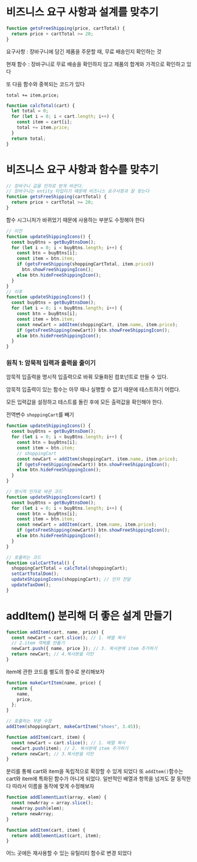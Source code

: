 # 비즈니스 요구 사항과 설계를 맞추기

```js
function getsFreeShipping(price, cartTotal) {
  return price + cartTotal >= 20;
}
```

요구사항 : 장바구니에 담긴 제품을 주문할 때, 무료 배송인지 확인하는 것

현재 함수 : 장바구니로 무료 배송을 확인하지 않고 제품의 합계와 가격으로 확인하고 있다

또 다음 함수와 중복되는 코드가 있다

`total += item.price;`

```js
function calcTotal(cart) {
  let total = 0;
  for (let i = 0; i < cart.length; i++) {
    const item = cart[i];
    total += item.price;
  }
  return total;
}
```

# 비즈니스 요구 사항과 함수를 맞추기

```js
// 장바구니 값을 인자로 받게 바꾼다.
// 장바구니는 entity 타입이기 떄문에 비즈니스 요구사항과 잘 맞는다
function getsFreeShipping(cartTotal) {
  return price + cartTotal >= 20;
}
```

함수 시그니처가 바뀌었기 때문에 사용하는 부분도 수정해야 한다

```js
// 이전
function updateShippingIcons() {
  const buyBtns = getBuyBtnsDom();
  for (let i = 0; i < buyBtns.length; i++) {
    const btn = buyBtns[i];
    const item = btn.item;
    if (getsFreeShipping(shoppingCartTotal, item.price))
      btn.showFreeShippingIcon();
    else btn.hideFreeShippingIcon();
  }
}
// 이후
function updateShippingIcons() {
  const buyBtns = getBuyBtnsDom();
  for (let i = 0; i < buyBtns.length; i++) {
    const btn = buyBtns[i];
    const item = btn.item;
    const newCart = addItem(shoppingCart, item.name, item.price);
    if (getsFreeShipping(newCart)) btn.showFreeShippingIcon();
    else btn.hideFreeShippingIcon();
  }
}
```

### 원칙 1: 암묵적 입력과 출력을 줄이기

암묵적 입출력을 명시적 입출력으로 바꿔 모듈화된 컴포넌트로 만들 수 있다.

암묵적 입출력이 있는 함수는 아무 때나 실행할 수 없기 때문에 테스트하기 어렵다.

모든 입력값을 설정하고 테스트를 돌린 후에 모든 출력값을 확인해야 한다.

전역변수 `shoppingCart`를 빼기

```js
function updateShippingIcons() {
  const buyBtns = getBuyBtnsDom();
  for (let i = 0; i < buyBtns.length; i++) {
    const btn = buyBtns[i];
    const item = btn.item;
    // shoppingCart
    const newCart = addItem(shoppingCart, item.name, item.price);
    if (getsFreeShipping(newCart)) btn.showFreeShippingIcon();
    else btn.hideFreeShippingIcon();
  }
}

// 명시적 인자로 바꾼 코드
function updateShippingIcons(cart) {
  const buyBtns = getBuyBtnsDom();
  for (let i = 0; i < buyBtns.length; i++) {
    const btn = buyBtns[i];
    const item = btn.item;
    const newCart = addItem(cart, item.name, item.price);
    if (getsFreeShipping(newCart)) btn.showFreeShippingIcon();
    else btn.hideFreeShippingIcon();
  }
}

// 호출하는 코드
function calcCartTotal() {
  shoppingCartTotal = calcTotal(shoppingCart);
  setCartTotalDom();
  updateShippingIcons(shoppingCart); // 인자 전달
  updateTaxDom();
}
```

# addItem() 분리해 더 좋은 설계 만들기

```js
function addItem(cart, name, price) {
  const newCart = cart.slice(); // 1. 배열 복사
  // 2.item 객체를 만들기
  newCart.push({ name, price }); // 3. 복사본에 item 추가하기
  return newCart; // 4.복사본을 리턴
}
```

item에 관한 코드를 별도의 함수로 분리해보자

```js
function makeCartItem(name, price) {
  return {
    name,
    price,
  };
}

// 호출하는 부분 수정
addItem(shoppingCart, makeCartItem("shoes", 3.45));

function addItem(cart, item) {
  const newCart = cart.slice(); // 1. 배열 복사
  newCart.push(item); // 2. 복사본에 item 추가하기
  return newCart; // 3.복사본을 리턴
}
```

분리를 통해 cart와 item을 독립적으로 확장할 수 있게 되었다
또 `addItem()`함수는 cart와 item에 특화된 함수가 아니게 되었다. 일반적인 배열과 항목을 넘겨도 잘 동작한다
따라서 이름을 동작에 맞게 수정해보자

```js
function addElementLast(array, elem) {
  const newArray = array.slice();
  newArray.push(elem);
  return newArray;
}

function addItem(cart, item) {
  return addElementLast(cart, item);
}
```

어느 곳에든 재사용할 수 있는 유틸리티 함수로 변경 되었다

